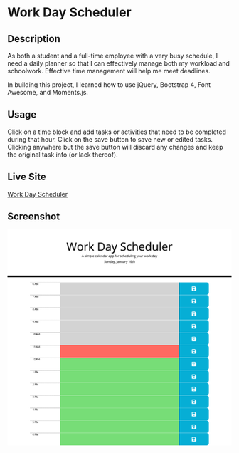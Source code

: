 # Work Day Scheduler

## Description

As both a student and a full-time employee with a very busy schedule, I need a daily planner so that I can effectively manage both my workload and schoolwork. Effective time management will help me meet deadlines.

In building this project, I learned how to use jQuery, Bootstrap 4, Font Awesome, and Moments.js.

## Usage

Click on a time block and add tasks or activities that need to be completed during that hour. Click on the save button to save new or edited tasks. Clicking anywhere but the save button will discard any changes and keep the original task info (or lack thereof).

## Live Site

[Work Day Scheduler](https://brookescodestuff.github.io/workday-scheduler/)

## Screenshot

![screenshot](./assets/images/screenshot.png)

